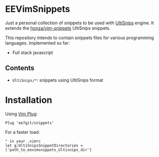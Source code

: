 # EEVimSnippets

Just a personal collection of snippets to be used with [UltiSnips](https://github.com/SirVer/ultisnips) engine.
It extends the [honza/vim-snippets](https://github.com/honza/vim-snippets) UltiSnips snippets.

This repository intends to contain snippets files for various programming languages. Implemented so far:

- Full stack javascript

## Contents

- `UltiSnips/*`: snippets using UltiSnips format

# Installation

Using [Vim Plug](https://github.com/junegunn/vim-plug):

```vim
Plug 'ee7git/snippets'
```

For a faster load:

```vim
" in your .vimrc
let g:UltiSnipsSnippetDirectories = ['path_to_eevimsnippets_Ultisnips_dir']
```

